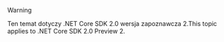 > [!WARNING]
> <span data-ttu-id="51ad1-101">Ten temat dotyczy .NET Core SDK 2.0 wersja zapoznawcza 2.</span><span class="sxs-lookup"><span data-stu-id="51ad1-101">This topic applies to .NET Core SDK 2.0 Preview 2.</span></span>